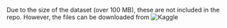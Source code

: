 Due to the size of the dataset (over 100 MB), these are not included in the repo. However, the files can be downloaded from ![Kaggle](https://www.kaggle.com/datasets/netflix-inc/netflix-prize-data) 